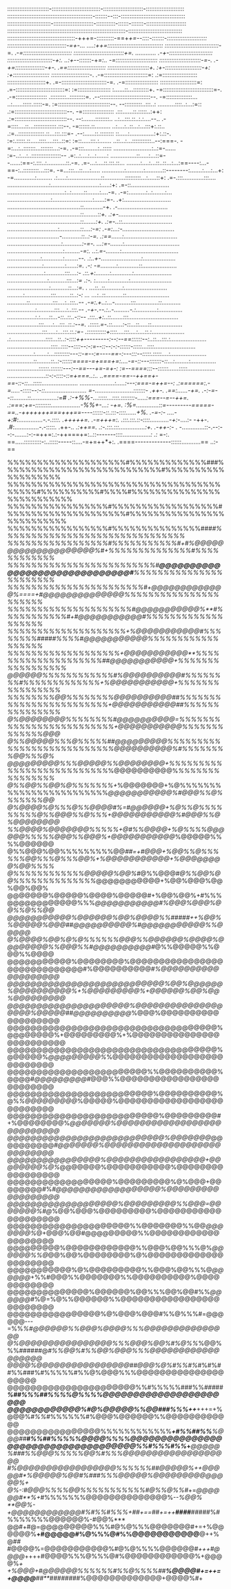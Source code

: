 ::::::::::::::::::::::::-::::::::::::::::::::::::::::-:::::::::::::::::::::::-::::::::::::::::::::::
:::::::::::::::::::::::::::::::::::::::::::::::::-:::::::--:::-:::::::::::::::::::::::::::::::::::::
:::::::::::::::::::::::::-:::::::::::::::::::::::-:::::::::::-::::::-:::::::-:::::::::::::::::::::::
::::::::::::::::::::::::::::::::::::::::::::::::::::::::::::::::::::-:::::::::::::::::::::::::::::::
:::::::::::::::::::::::::::::::::::::::-+++=-::::::::::-==+*+=--::::-:::::::-:::::::::::::::::::::::
::::::::::::::::::::::::::::::::::-=+-...                   ....:++=::::::::::::::::::::::::::::::::
:::::::::::::::::::::::::::::::-*=.                                 .-*=::::::::::::::::::::::::::::
:::::::::::::::::::::::::::::+=.             ............              .-+-:::::::::::::::::::::::::
::::::::::::::::::::::::::-+:.           ..:+*--:::::::-+*=:..            -=::::::::::::::::::::::::
::::::::::::::::::::::::-=-.           .-+=:::::::::::::::::-+-.           .==::::::::::::::::::::::
::::::::::::::::::::::::+.            :+-:::::::::::::::::::::-+:            :+:::::::::::::::::::::
::::::::::::::::::::::-*.           .-=:::::::::::::::::::::::::=:           .:=::::::::::::::::::::
::::::::::::::::::::::+.           .=-::::::::::::::::::::::::::-=.           .-=:::::::::::::::::::
:::::::::::::::::::::=:           .=-::::::::::::::::::::::::::::=:            :=:::::::::::::::::::
:......::...:::::::::+.           -=:::::::::::::::::::::::::::::=-.           .-=::::::::::::::::::
.:::::::::..:::::::::=.          .--:::::::::::::::::::::::::::::--.            -=:::::::::::::::...
..:......:::::.:::::-=.          :=::::::::::::::::::::::::::::::--.            --::::::::::..:::..:
..........::::..:...:=::        .:=::::::::::::::::::::::::::::::--.            -=::::::::::::::::::
.:::......::.:::::..:++:        .:=::::::::::::::::::::::::::::::--.            --:.......::::::::..
..:...:::.::..:.:....--..       .-=::::....::...:::::::::::::.:::--.            -=::::::.::.........
..:....:..::...:...:::+:.::..   .:=..:::::::::::::::.::...:::.:::=-            .--:......::.::::::::
::.....:..............:+:.::-.   :=:.:::::.::.....::::....:::..::=:            :=::.....:::.:.......
..::...:...:::::::::::..--:===-.  -=:...:..:::::::...:::::::...:-=.           .-=:::........:..:::::
......................:..:=-...... :=-..:...:..:::::::::::::::::--            .=:..:....:...:......:
...............::.....:...::=--......:==-:.:::..:...........::.-=.           .=-...:....::.:::.::...
........:....:...::..::...:...:==----:...-==-:..:::::::::...:::=.            -=...:::...::....:.....
.............:..........:..........::--------:.......:....:...+:            -=............:.........
.:.....:...................::............:::::::::...:.....::+:           .=-.:::............:::....
........................:............................:.....:+:           .=-::......................
.................................:..:.......::.......:....-=.          .-=:..........:..:.......:...
.........................:.......................:......:=-.          .+:...........................
..........................................::...........-+.          .*-.............................
..........................................::........::+.         .:+-...............................
..........................................::.......:+.         .:=-..::.............................
.............................:............::....:-=:         .-=:...:-..............................
..............................-...........::..:-=.        .:==......:...............................
...............................:...........:-=-.      ...:=-.......:................................
................................:.........-=:.      ..:.=-........:.................................
...................:............:........--.       .:..+-.......................:...................
....................:............:......:=.       .-: -=.........:............::....................
.....................:...........:::....:-        .::.+:........:............:......................
.......................:..........:::...:=       .:-. *:.......:...........:........................
........................:..........::...:=.        .  *...::..::..........:.........................
.........:...............:::........::..:-:       ... *...:..::..........::.........................
...........::.............:::....:..:::..--      .-=:.+..:...-.........:::.............::...........
................:..........:::....:..:::.--      .-+-.--.:..-.........-.:............:..............
................:.:.....::...-::..::..-::--      .:::..+:..::.......:::.............................
..................:::.....:...:::..::.:--=.     .:::::.=-.::......:-::...::.....::..................
....................:::.....:...:::.::.:=-  .:::::::::::+::::....:::....:....::.:...................
.:....................::::...::..:-::::++---------:--:--==::::::--:..::...:::.:.....................
.........................::::..::::--::::--:-:=--::--:-:-::::::-:::::...::::........................
...............:.......:...:::::::::---::-=--:=----==-:---:::--:::::.:::::....:.....................
...............::........::..:-::::::====-=+===+=:....-=-::---:::::::-::...:........:...............
..................::::::.:::::::---:--==---+=-=+-:    :=--====:::--::::::......:::::................
......................::-:-::::-::=+===..:..  ..====-==--++==+-==-::-::...:::::.....................
....................:.....:---:===-=++=--:     .:======:.-=.....-:::::--:-::........................
=-......................:::::::-      .++-.    .==:......-+=. .-:-=--::........::...............:=*#
.:-+%%-...:::::...::::.::::::::-.....:===--=--++*=.     .:===:+=-:::::::::.................-%%+-...:
-+=. :%=.............::=---------=====-==..-++***+++++===+++==----::::::-::.:::-::::......+%. .-=-:-
....-+:#:..............-.-.::::.       .+++++=.   .-=+++=:.   .:::.:::.::-::::...........-+:*-....:-
-++-. .#:..............-.-:::::.       .++*-..      .:++==.    .:-.:::.:::...............:+. .-++-:-
.     -*.............::-.--:--:-.......:-:-=++=:.:-++===+=:..::-------::::................*:     .:*
=-:.  ==.....::::::::::-:..:::::-----::....-=+=++*+:.  .====-------------::::::...........==  ..:-==


%%%%%%%%%%%%%%%%%%%%#%%%%%%%%%%%%%###%%%%%%%%%%%%%%%%%%%%%%%%%%%#%%%%%%%%%%%%%%%%%%%
%%%%%%%%%%%%%%%%%%%%%%%%%%%%%%%%%%%%%%%%%#%%%%%%%%%%#%%%%#%%%%%%%%%%%%%%%%%%%%%%%%%%
%%%%%%%%%%%%%%%%%#%%%%%%%%%%%%%%%%%%#%%%%%%%%%%%%%%%%%%%%#%%%%%%%%%%%%%%%%%%%%%%%%%%
%%%%%%%%%%%%%%%%%#%%%%%%%%%%%%%%%##****************##%%%%%%%%%%%%%%%%%%%%%%%%%%%%%%%
%%%%%%%%%%%%%%%%%#%%%%%%%%%%%#+#%@@@@@@@@@@@@@@@@@@@@%#+*%%%%%%%%%%%%%%#%%%%%%%%%%%%
%%%%%%%%%%%%%%%%%%%%%%%%%#**@@@@@@@@@@@@@@@@@@@@@@@@@@@@@@#**%%%%%%%%%%%%%%%%%%%%%%%
%%%%%%%%%%%%%%%%%%%%%%%#+@@@@@@@@@@@@@%*====+*#@@@@@@@@@@@@@@%*%%%%%%%%%%%%%%%%%%%%%
%%%%%%%%%%%%%%%%%%%%%#*@@@@@@@@@@@%**#%%%%%%%%%%%#+#@@@@@@@@@@@#*%%%%%%%%%%%%%%%%%%%
%%%%%%%%%%%%%%%%%%%%+%@@@@@@@@@@@*#%%%%%%%%#####%%%%#*@@@@@@@@@@@*%%%%%%%%%%%%%%%%%%
%%%%%%%%%%%%%%%%%%%+@@@@@@@@@@@**%%%%%%%%%%%%%%%%%%%%##@@@@@@@@@@@+%%%%%%%%%%%%%%%%%
@@@@@@%%%%%%%%%%%%#%@@@@@@@@@@*#%%%%%%%%#%%%%%%%%%%%%%+%@@@@@@@@@@@+%%%%%%%%%%%%%%%%
%%%%%%%%@@%%%%%%%%*@@@@@@@@@@##%%%%%%%%%%%%%%%%%%%%%%%%+@@@@@@@@@@@##%%%%%%%%%%%%%%%
@%@@@@@@@@%%%%%%%%#@@@@@@@@@@=%%%%%%%%%%%%%%%%%%%%%%%%%+@@@@@@@@@@@%*%%%%%%%%%%%%@@@
@%%@@@@@%%%@%%%%%##@@@@@@@@@*%%%%%%%%%%%%%%%%%%%%%%%%%%*%@@@@@@@@@@%#%%%%%%%%@@%%%@%
@@@@@@@@@%%%@@@@@%*%@@@@@@@@+%%%%%%%%%%%%%%%%%%%%%%%%%%*%@@@@@@@@@@%*%%%%%%%%%%%%%%%
@%%@@%%@@%@%%%%%%%+*%@@@@@@@+%@%%%%%%%%%%%%%%%%%%%%%%%%*@@@@@@@@@@@%#@@@%%@%%%%%%%@@
@%@@@@%@%%%@%%@@@@#%=#@@@@@@+%@%%@%%%%%%%%%@%%@@@%%@%%%+@@@@@@@@@@@%#@@@%%@%@@@@@@@@
%%@@@@%@@@@@@@%%%%%+@#%%@@@@+%@%%%%@@@@@@%%%%%@@@%%@@@%+@@@@@@@@@@@*%@@@@@%%%%@@@@@@
@%%@@@%@@%%%%%%%%%@@*##=+#@@@+%@@%%@%%%%%%@@%%%@%%%@@%+%@@@@@@@@@@@+%@@@@@@@@%@@%%%%
@%%%%%%%%%%%%@@@@@%@@%*#@%%@@@#*@%%@@%@@%%%%%%%%%%%%%%*@@@@@@@@@@@+%@@%@@@%@@%@@%@@%
@@@@@@@%@@@@@%@@@@%@@@@@#+%@@%@@%+#%%%@@@@@@@@@@@@%%%*@@@@@@@@@@@#%@@@%@@@%@@%%@%%@@
@@@@@@@@@@@%@@@@@@%@@%@@@@%%#####***++%@@%%@@@@@%@@@##@@@@@@@@@@%#@@@@@@@@@@@%%@@@@@
@%@@@@%@@%@%@%%%%%%@@@%%@@@@@@%@@@@%@@@@@@@@%%@@@%%#*@@@@@@@@@@#*@%%@@@@@%%@@@%%@@@@
@@@@@@@@@@@%@@@@@@@@%@@@@@@@@@@@@@@@@@@@@@@@@@@@@@#%@@@@@@@@@@*#%@@@@@@@@@@@@@@@@@@@
@@@@@@@@@@@@@@@@@@@@@@@@@@@%@@%@@@@@@%@@@@@@@@@@%+%@@@@@@@@@%+@@@@@@%@@%@@%@@@@@@@@@
@@@@@@@@@@@@@@@@@@@@@%@@@@@@@@@@@@@@@@@@@%@@@@@##@@@@@@@@@@*%@@@%@@@@@@@@@@@@@@@@@@@
@@@@@@@@@@@@@@@@@@@@@@@@@@@@@@@@@@@@%@@@@@@@@%+@@@@@@@@@%+%@@@@@@@@@@@@@@@@@@@@@@@@@
@@@@@@@@@@@@@@@@@@@@@@@@@@@@@@@@@@@@%@@@@@@%*@@@@@@@@@%*%@@@@@@@@@@@@@@@@@@@@@@@@@@@
@@@@@@@@@@@@@@@@@@@@@@@@%%@@@@@@@@@@%@@@@#*@@@@@@@@@#*@@@%%@@@@@@@@@@@@@@@@@@@@@@@@@
@@@@@@@@@@@@@@@@@@@@@@@@@%@@@@@@@@@@%@%*%@@@@@@@@@*%@@@@@%@@@@@@@@@@@@@@@@@@@@@@@@@@
@@@@@@@@@@@@@@@@@@@@@@@@@@%@@@@@@@@@#+%@@@@@@@@%*@@@@@@@%@@@@@@@@@@@@@@@@@@@@@@@@@@@
@@@@@@@@@@@@@@@@@@@@@@@@@@@%@@@@@@@*@@@@@@@@@@*#@@@@@@@%@@@@@@@@@@@@@@@@@@@@@@@@@@@@
@@@@@@@@@@@@@@@@%@@@@@@@@@@@@@@@@@+@@@@@@@@%@%*@@@@@@@%@@@@@@@@@@@%@@@@@@@@@@@@@@@@@
@@@@@@@@@@@@@@@@@@%@@@@@@@@@%@%@@@+@@@@@@@@#%*#@@@@@@@@@@@@@@@@@@%@@@@@@@@@@@@@@@@@@
@@@@@@@@@@@@@@@@@@@%@@@@@@@@@%%@@@=@@@@@@@%#@*%@@%@@@%@@@@@@@@@%@@@@@@@@@@@@@@@@@@@@
@@@@@@@@@@@@@@@@@@@@@%%@@@@@@@%%@@*@@@@@@@%*@+@@@%@@#@@@@@@@@@%%@@@@@@@@@@@@@@@@@@@@
@@@@@@@@@%@@@@@@@@@@@@%%@@@%@@%%%@%*@@@@@@%%@*@@%@@%@@@@@@@@%@%@@@@@@@@@@@@@@@@@@@@@
@@@@@@@@@@@%@%@@@@@@@@@%%@@@%@@%%%@*@@@@@@*+%%#@@@%%@@@@@@@%%@@@@@@@@@@%@@@@@@@@@@@@
@@@@@@@@@@@@@@%@@@@@@%@@%%%@@%@@#%%*@@@@@@#*%@=%@%%@@@@@@%%@@@@@@@@@@@@@@@@@@@@@@@@@
@@@@@@@@@@@@@@@@%@%@@@%@@@#%%@%%%#=@@@@@@---=%%*%#@@@@@@%%@@@%@@@@%%%@@@@@@@@@@@@@@@
@%@@@@@@@@@@@@@@@@%%%@@@%@@%#%@%%*%@@%%%######@*#%%@@%#%%@@%@@@%%%@@@@@@@@@@@@@@@@@@
@@@@%@@@@@@@@@@@@@@@@##@@@%@%#%%#%*#%#%##%%###%#%%%%%#%%@%@@@%%%@@@@@@@@@@@@@@@@@@@@
@@@@@@@@@@@@@@@@@@@@@@%%#%%%%%###%%*###*##***%##%%%##%%%%@%%%%@@@@@@@@@@@@@@@@@@@@@@
@@@@@@@@@@@@%#@%@@@@@%%@@###%%%++***+++=+%@@@%*#%%*#%%%%%%#%@@@%@@@@@@%%@@@@@@@@@@@@
@@@@@@@@@@@@@@@@%%%%%%%%%%%%***+#%%##%%**%@@@#*#**#*%%##%%%%%@@@@%%%%@@@@@@@@@@@@@@@
@@@@@@@@@@@@@@@@@@@@@%%#%%%#%%*+***@@@@@%**#*##%*%@@@%%%%%@@%#%%%@@@@@@@@@@@@@@@@@@@
#%@@@@@@@@@@@@@@@@@%%%%%%##@@@@@%++@@@@@#*%@@@@@**%@@#%###%%%@@@@@%@@@@@@@@@@@@@@%*+
@%*-:#@@@%%%%@@%%%%%%%%%%%#@%%@%***%*#*+=*@@@@@@#**%+*#%%%%%%%@@@@@@@@@@@@@@%--*%@@%
**@@%-+@@@@@@@@@@@@#%****#*%%#%%%+##*+==##+=++***####**#####%#%%%%%%%@@@@@@%-#@@%***
@@#+#@=@@@@@@@@@%%%#@%@%%%@@@@@@@#+=+%@@@@@@%**+#@@@@@#%@%%%@#%%@@@@@@@@@@@**@++%@##
#@@@@%=@@@@@@@@@@@%#@%@%%%%@@@@@@#*+++#@@@@*++++#@@@@%%%@%%%@#%@@@@@@@@@@@@%+@@@@%*+
+%@@@+#@@@@@@%%%%%%#%%@%%%%##**%@@@@#+=++=+@@@@**##**#######*#%@@@@@@@@@@@@@+@@@@%#+